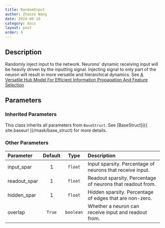 ```yaml
---
title: RandomInput
author: Zhaoze Wang
date: 2024-06-16
category: docs
layout: post
order: 4
---
```


## Description
Randomly inject input to the network. Neurons' dynamic receiving input will be heavily driven by the inputting signal. Injecting signal to only part of the neuron will result in more versatile and hierarchical dynamics. See [A Versatile Hub Model For Efficient Information Propagation And Feature Selection](https://arxiv.org/abs/2307.02398) 

## Parameters

### Inherited Parameters
This class inherits all parameters from `BaseStruct`. See [BaseStruct]({{ site.baseurl }}/mask/base_struct) for more details.

### Other Parameters

<div class="table-wrapper" markdown="block">

| Parameter                     | Default                 | Type                       | Description                                |
|:------------------------------|:-----------------------:|:--------------------------:|:-------------------------------------------|
| input_spar                    | 1                       | `float`                    | Input sparsity. Percentage of neurons that receive input.             |
| readout_spar                  | 1                       | `float`                    | Readout sparsity. Percentage of neurons that readout from.              |
| hidden_spar                   | 1                       | `float`                    | Hidden sparsity. Percentage of edges that are non-zero.                |
| overlap                       | `True`                  | `boolean`                  | Whether a neuron can receive input and readout from.              |

</div>
